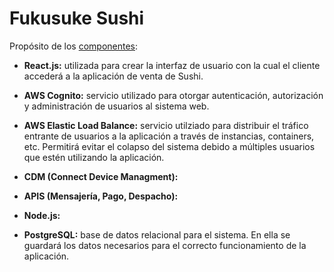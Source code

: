 # Fukusuke Sushi

Propósito de los [componentes](./docs/diagrama-despliegue.png):

- **React.js:** utilizada para crear la interfaz de usuario con la cual el cliente accederá a la aplicación de venta de Sushi.

- **AWS Cognito:** servicio utilizado para otorgar autenticación, autorización y administración de usuarios al sistema web. 

- **AWS Elastic Load Balance:** servicio utilziado para distribuir el tráfico entrante de usuarios a la aplicación a través de instancias, containers, etc. Permitirá evitar el colapso del sistema debido a múltiples usuarios que estén utilizando la aplicación.

- **CDM (Connect Device Managment):** 

- **APIS (Mensajería, Pago, Despacho):**

- **Node.js:**

- **PostgreSQL:** base de datos relacional para el sistema. En ella se guardará los datos necesarios para el correcto funcionamiento de la aplicación.
